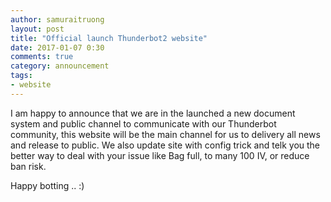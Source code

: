 ```yaml
---
author: samuraitruong
layout: post
title: "Official launch Thunderbot2 website"
date: 2017-01-07 0:30
comments: true
category: announcement
tags:
- website
---
```


I am happy to announce that we are in the launched a new document system and public channel to communicate with our Thunderbot community, this website will be the main channel for us to delivery all news and release to public. We also update site with config trick and telk you the better way to deal with your issue like Bag full, to many 100 IV, or reduce ban risk.



Happy botting .. :)
